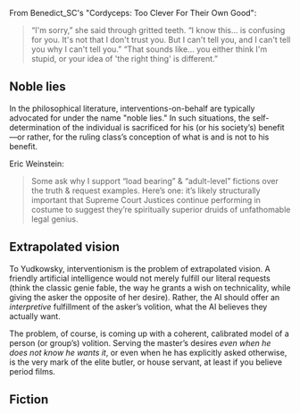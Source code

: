 From Benedict_SC's "Cordyceps: Too Clever For Their Own Good":
> “I'm sorry,” she said through gritted teeth. “I know this... is confusing for you. It's not that I don't trust you. But I can't tell you, and I can't tell you why I can't tell you.”
> “That sounds like... you either think I'm stupid, or your idea of 'the right thing' is different.”

## Noble lies

In the philosophical literature, interventions-on-behalf are typically advocated for under the name "noble lies." In such situations, the self-determination of the individual is sacrificed for his (or his society’s) benefit—or rather, for the ruling class’s conception of what is and is not to his benefit.

Eric Weinstein:
> Some ask why I support “load bearing” & “adult-level” fictions over the truth & request examples. Here’s one: it’s likely structurally important that Supreme Court Justices continue performing in costume to suggest they’re spiritually superior druids of unfathomable legal genius.

## Extrapolated vision

To Yudkowsky, interventionism is the problem of extrapolated vision. A friendly artificial intelligence would not merely fulfill our literal requests (think the classic genie fable, the way he grants a wish on technicality, while giving the asker the opposite of her desire). Rather, the AI should offer an _interpretive_ fulfillment of the asker’s volition, what the AI believes they actually want. 

The problem, of course, is coming up with a coherent, calibrated model of a person (or group’s) volition. Serving the master’s desires _even when he does not know he wants it_, or even when he has explicitly asked otherwise, is the very mark of the elite butler, or house servant, at least if you believe period films.

## Fiction

